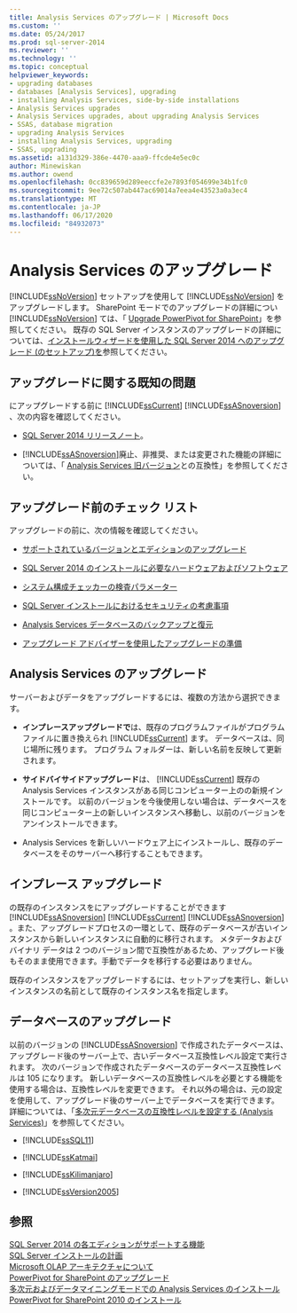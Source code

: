 ```yaml
---
title: Analysis Services のアップグレード | Microsoft Docs
ms.custom: ''
ms.date: 05/24/2017
ms.prod: sql-server-2014
ms.reviewer: ''
ms.technology: ''
ms.topic: conceptual
helpviewer_keywords:
- upgrading databases
- databases [Analysis Services], upgrading
- installing Analysis Services, side-by-side installations
- Analysis Services upgrades
- Analysis Services upgrades, about upgrading Analysis Services
- SSAS, database migration
- upgrading Analysis Services
- installing Analysis Services, upgrading
- SSAS, upgrading
ms.assetid: a131d329-386e-4470-aaa9-ffcde4e5ec0c
author: Minewiskan
ms.author: owend
ms.openlocfilehash: 0cc839659d289eeccfe2e7893f054699e34b1fc0
ms.sourcegitcommit: 9ee72c507ab447ac69014a7eea4e43523a0a3ec4
ms.translationtype: MT
ms.contentlocale: ja-JP
ms.lasthandoff: 06/17/2020
ms.locfileid: "84932073"
---
```

# <a name="upgrade-analysis-services"></a>Analysis Services のアップグレード
  [!INCLUDE[ssNoVersion](../../includes/ssnoversion-md.md)] セットアップを使用して [!INCLUDE[ssNoVersion](../../includes/ssnoversion-md.md)] をアップグレードします。 SharePoint モードでのアップグレードの詳細につい [!INCLUDE[ssNoVersion](../../includes/ssnoversion-md.md)] ては、「 [Upgrade PowerPivot for SharePoint](upgrade-power-pivot-for-sharepoint.md)」を参照してください。 既存の SQL Server インスタンスのアップグレードの詳細については、[インストールウィザードを使用した SQL Server 2014 へのアップグレード &#40;のセットアップ&#41;を](upgrade-sql-server-using-the-installation-wizard-setup.md)参照してください。  
  
## <a name="known-upgrade-issues"></a>アップグレードに関する既知の問題  
 にアップグレードする前に [!INCLUDE[ssCurrent](../../includes/sscurrent-md.md)] [!INCLUDE[ssASnoversion](../../includes/ssasnoversion-md.md)] 、次の内容を確認してください。  
  
-   [SQL Server 2014 リリースノート](https://go.microsoft.com/fwlink/?LinkID=296445)。  
  
-   [!INCLUDE[ssASnoversion](../../includes/ssasnoversion-md.md)]廃止、非推奨、または変更された機能の詳細については、「 [Analysis Services 旧バージョン](https://docs.microsoft.com/analysis-services/analysis-services-backward-compatibility)との互換性」を参照してください。  
  
## <a name="pre-upgrade-checklist"></a>アップグレード前のチェック リスト  
 アップグレードの前に、次の情報を確認してください。  
  
-   [サポートされているバージョンとエディションのアップグレード](supported-version-and-edition-upgrades.md)  
  
-   [SQL Server 2014 のインストールに必要なハードウェアおよびソフトウェア](../../sql-server/install/hardware-and-software-requirements-for-installing-sql-server.md)  
  
-   [システム構成チェッカーの検査パラメーター](check-parameters-for-the-system-configuration-checker.md)  
  
-   [SQL Server インストールにおけるセキュリティの考慮事項](../../sql-server/install/security-considerations-for-a-sql-server-installation.md)  
  
-   [Analysis Services データベースのバックアップと復元](https://docs.microsoft.com/analysis-services/multidimensional-models/backup-and-restore-of-analysis-services-databases)  
  
-   [アップグレード アドバイザーを使用したアップグレードの準備](../../sql-server/install/use-upgrade-advisor-to-prepare-for-upgrades.md)  
  
## <a name="upgrading-analysis-services"></a>Analysis Services のアップグレード  
 サーバーおよびデータをアップグレードするには、複数の方法から選択できます。  
  
-   **インプレースアップグレードで**は、既存のプログラムファイルがプログラムファイルに置き換えられ [!INCLUDE[ssCurrent](../../includes/sscurrent-md.md)] ます。 データベースは、同じ場所に残ります。 プログラム フォルダーは、新しい名前を反映して更新されます。  
  
-   **サイドバイサイドアップグレード**は、 [!INCLUDE[ssCurrent](../../includes/sscurrent-md.md)] 既存の Analysis Services インスタンスがある同じコンピューター上のの新規インストールです。 以前のバージョンを今後使用しない場合は、データベースを同じコンピューター上の新しいインスタンスへ移動し、以前のバージョンをアンインストールできます。  
  
-   Analysis Services を新しいハードウェア上にインストールし、既存のデータベースをそのサーバーへ移行することもできます。  
  
## <a name="in-place-upgrade"></a>インプレース アップグレード  
 の既存のインスタンスをにアップグレードすることができます [!INCLUDE[ssASnoversion](../../includes/ssasnoversion-md.md)] [!INCLUDE[ssCurrent](../../includes/sscurrent-md.md)] [!INCLUDE[ssASnoversion](../../includes/ssasnoversion-md.md)] 。また、アップグレードプロセスの一環として、既存のデータベースが古いインスタンスから新しいインスタンスに自動的に移行されます。 メタデータおよびバイナリ データは 2 つのバージョン間で互換性があるため、アップグレード後もそのまま使用できます。手動でデータを移行する必要はありません。  
  
 既存のインスタンスをアップグレードするには、セットアップを実行し、新しいインスタンスの名前として既存のインスタンス名を指定します。  
  
## <a name="upgrading-databases"></a>データベースのアップグレード  
 以前のバージョンの [!INCLUDE[ssASnoversion](../../includes/ssasnoversion-md.md)] で作成されたデータベースは、アップグレード後のサーバー上で、古いデータベース互換性レベル設定で実行されます。 次のバージョンで作成されたデータベースのデータベース互換性レベルは 105 になります。 新しいデータベースの互換性レベルを必要とする機能を使用する場合は、互換性レベルを変更できます。 それ以外の場合は、元の設定を使用して、アップグレード後のサーバー上でデータベースを実行できます。 詳細については、「[多次元データベースの互換性レベルを設定する &#40;Analysis Services&#41;](https://docs.microsoft.com/analysis-services/multidimensional-models/compatibility-level-of-a-multidimensional-database-analysis-services)」を参照してください。  
  
-   [!INCLUDE[ssSQL11](../../includes/sssql11-md.md)]  
  
-   [!INCLUDE[ssKatmai](../../includes/sskatmai-md.md)]  
  
-   [!INCLUDE[ssKilimanjaro](../../includes/sskilimanjaro-md.md)]  
  
-   [!INCLUDE[ssVersion2005](../../includes/ssversion2005-md.md)]  
  
## <a name="see-also"></a>参照  
 [SQL Server 2014 の各エディションがサポートする機能](../../getting-started/features-supported-by-the-editions-of-sql-server-2014.md)   
 [SQL Server インストールの計画](../../sql-server/install/planning-a-sql-server-installation.md)   
 [Microsoft OLAP アーキテクチャについて](https://docs.microsoft.com/analysis-services/multidimensional-models/olap-physical/understanding-microsoft-olap-architecture)   
 [PowerPivot for SharePoint のアップグレード](upgrade-power-pivot-for-sharepoint.md)   
 [多次元およびデータマイニングモードでの Analysis Services のインストール](../../sql-server/install/install-analysis-services-in-multidimensional-and-data-mining-mode.md)   
 [PowerPivot for SharePoint 2010 のインストール](../../sql-server/install/powerpivot-for-sharepoint-2010-installation.md)  
  
  
